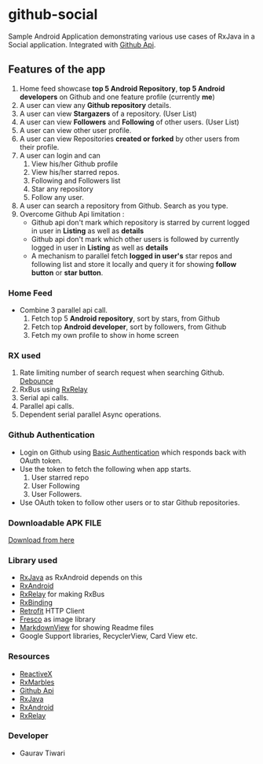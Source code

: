 # github-social #
Sample Android Application demonstrating various use cases of RxJava in a Social application. Integrated with [Github Api](https://developer.github.com/v3/).


## Features of the app ##

1. Home feed showcase **top 5 Android Repository**, **top 5 Android developers** on Github and one feature profile (currently **me**)
2. A user can view any **Github repository** details.
3. A user can view **Stargazers** of a repository. (User List)
4. A user can view **Followers** and **Following** of other users. (User List)
5. A user can view other user profile.
6. A user can view Repositories **created or forked** by other users from their profile.
7. A user can login and can
    1. View his/her Github profile
    2. View his/her starred repos.
    3. Following and Followers list
    4. Star any repository
    5. Follow any user.
8. A user can search a repository from Github. Search as you type.
9. Overcome Github Api limitation :
    * Github api don't mark which repository is starred by current logged in user in **Listing** as well as **details**
    * Github api don't mark which other users is followed by currently logged in user in **Listing** as well as **details**
    * A mechanism to parallel fetch **logged in user's** star repos and following list and store it locally and query it for showing **follow button** or **star button**.


### Home Feed ###

* Combine 3 parallel api call. 
    1. Fetch top 5 **Android repository**, sort by stars, from Github
    2. Fetch top **Android developer**, sort by followers, from Github
    3. Fetch my own profile to show in home screen

### RX used 
1. Rate limiting number of search request when searching Github. [Debounce](http://rxmarbles.com/#debounce)
2. RxBus using [RxRelay](https://github.com/JakeWharton/RxRelay)
3. Serial api calls.
4. Parallel api calls.
5. Dependent serial parallel Async operations.

### Github Authentication ###

* Login on Github using [Basic Authentication](https://developer.github.com/v3/auth/#basic-authentication) which responds back with OAuth token.
* Use the token to fetch the following when app starts.
    1. User starred repo
    2. User Following
    3. User Followers.
* Use OAuth token to follow other users or to star Github repositories.


### Downloadable APK FILE 
[Download from here](https://drive.google.com/file/d/0B1jzf-vV0CXPWUV0OTRNQ2dLVkk/view)
    

### Library used ###
* [RxJava](https://github.com/ReactiveX/RxJava) as RxAndroid depends on this
* [RxAndroid](https://github.com/ReactiveX/RxAndroid)
* [RxRelay](https://github.com/JakeWharton/RxRelay) for making RxBus
* [RxBinding](https://github.com/JakeWharton/RxBinding) 
* [Retrofit](https://github.com/square/retrofit) HTTP Client 
* [Fresco](http://frescolib.org) as image library
* [MarkdownView](https://github.com/tiagohm/MarkdownView) for showing Readme files
* Google Support libraries, RecyclerView, Card View etc.


### Resources ###
* [ReactiveX](http://reactivex.io)
* [RxMarbles](http://rxmarbles.com)
* [Github Api](https://developer.github.com/v3/)
* [RxJava](https://github.com/ReactiveX/RxJava)
* [RxAndroid](https://github.com/ReactiveX/RxAndroid)
* [RxRelay](https://github.com/JakeWharton/RxRelay)


### Developer ###

* Gaurav Tiwari

